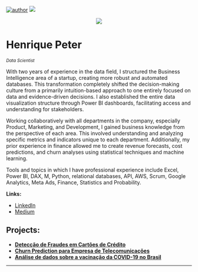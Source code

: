 [![author](https://img.shields.io/badge/author-henriquepeter-red.svg)](https://www.linkedin.com/in/henriquepeter/) [![](https://img.shields.io/badge/python-3.7+-blue.svg)](https://www.python.org/downloads/release/python-365/)

<p align="center">
  <img src="imagem_portfolio.png" >
</p>

# Henrique Peter
<sub>*Data Scientist*</sub>

With two years of experience in the data field, I structured the Business Intelligence area of a startup, creating more robust and automated databases. This transformation completely shifted the decision-making culture from a primarily intuition-based approach to one entirely focused on data and evidence-driven decisions. I also established the entire data visualization structure through Power BI dashboards, facilitating access and understanding for stakeholders.

Working collaboratively with all departments in the company, especially Product, Marketing, and Development, I gained business knowledge from the perspective of each area. This involved understanding and analyzing specific metrics and indicators unique to each department. Additionally, my prior experience in finance allowed me to create revenue forecasts, cost predictions, and churn analyses using statistical techniques and machine learning.

Tools and topics in which I have professional experience include Excel, Power BI, DAX, M, Python, relational databases, API, AWS, Scrum, Google Analytics, Meta Ads, Finance, Statistics and Probability.

**Links:**
* [LinkedIn](https://www.linkedin.com/in/henriquepeter/)
* [Medium](https://medium.com/@henrique_peter)


## Projects:

* **[Detecção de Fraudes em Cartões de Crédito](https://bit.ly/3JvBiBi)**
* **[Churn Prediction para Empresa de Telecomunicações](https://bit.ly/39HPGLb)**
* **[Análise de dados sobre a vacinação da COVID-19 no Brasil](https://bit.ly/3tvdDLc)**


---
